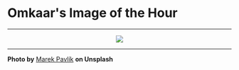 # Omkaar's Image of the Hour

---

<div align="center">

<a href="https://unsplash.com/photos/purple-clouds-and-swirls-make-a-cosmic-display-DPcGXBCNL0c">
  <img src="https://images.unsplash.com/photo-1743942439157-2194bd47bd1f?crop=entropy&cs=tinysrgb&fit=max&fm=jpg&ixid=M3w3NjA2Nzh8MHwxfHJhbmRvbXx8fHx8fHx8fDE3NTEyMzQ0MDB8&ixlib=rb-4.1.0&q=80&w=1080" style="max-width:100%; height:auto;">
</a>



</div>

---

**Photo by** [Marek Pavlík](https://unsplash.com/@marpicek) **on Unsplash**
